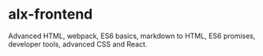 # alx-frontend
Advanced HTML, webpack, ES6 basics, markdown to HTML, ES6 promises, developer tools, advanced CSS and React.
